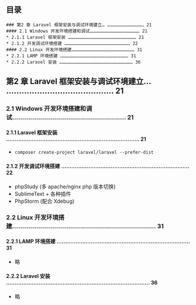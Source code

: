 ## 目录
```
### 第2 章 Laravel 框架安装与调试环境建立… …………………………………… 21
#### 2.1 Windows 开发环境搭建和调试………………………………………………… 21
* 2.1.1 Laravel 框架安装 …………………………………………………………………… 21
* 2.1.2 开发调试环境搭建 ………………………………………………………………… 22
#### 2.2 Linux 开发环境搭建……………………………………………………………… 31
* 2.2.1 LAMP 环境搭建 …………………………………………………………………… 31
* 2.2.2 Laravel 安装 ………………………………………………………………………… 36
```

## 第2 章 Laravel 框架安装与调试环境建立… …………………………………… 21

### 2.1 Windows 开发环境搭建和调试………………………………………………… 21

#### 2.1.1 Laravel 框架安装 …………………………………………………………………… 21
* `composer create-project laravel/laravel --prefer-dist`

#### 2.1.2 开发调试环境搭建 ………………………………………………………………… 22
* phpStudy (多 apache/nginx php 版本切换)
* SublimeText + 各种插件
* PhpStorm (配合 Xdebug)

### 2.2 Linux 开发环境搭建……………………………………………………………… 31
#### 2.2.1 LAMP 环境搭建 …………………………………………………………………… 31
* 略


#### 2.2.2 Laravel 安装 ………………………………………………………………………… 36
* 略
